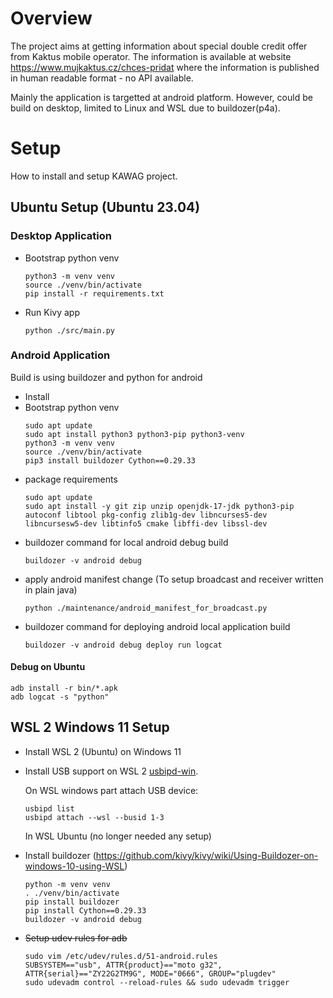 # Overview

The project aims at getting information about special double credit offer from Kaktus mobile operator. The information is available at website https://www.mujkaktus.cz/chces-pridat where the information is published in human readable format - no API available.

Mainly the application is targetted at android platform. However, could be build on desktop, limited to Linux and WSL due to buildozer(p4a). 

# Setup

How to install and setup KAWAG project.

## Ubuntu Setup (Ubuntu 23.04)


### Desktop Application
* Bootstrap python venv
    ```
    python3 -m venv venv
    source ./venv/bin/activate
    pip install -r requirements.txt
    ```

* Run Kivy app
    ```
    python ./src/main.py
    ```

### Android Application

Build is using buildozer and python for android

* Install
* Bootstrap python venv
    ```
    sudo apt update
    sudo apt install python3 python3-pip python3-venv
    python3 -m venv venv
    source ./venv/bin/activate
    pip3 install buildozer Cython==0.29.33
    ```
* package requirements
    ```
    sudo apt update
    sudo apt install -y git zip unzip openjdk-17-jdk python3-pip autoconf libtool pkg-config zlib1g-dev libncurses5-dev libncursesw5-dev libtinfo5 cmake libffi-dev libssl-dev
    ```
* buildozer command for local android debug build
    ```
    buildozer -v android debug
    ```
* apply android manifest change (To setup broadcast and receiver written in plain java)
    ```
    python ./maintenance/android_manifest_for_broadcast.py
    ```
* buildozer command for deploying android local application build
    ```
    buildozer -v android debug deploy run logcat
    ```

#### Debug on Ubuntu

```
adb install -r bin/*.apk
adb logcat -s "python"
```

## WSL 2 Windows 11 Setup

* Install WSL 2 (Ubuntu) on Windows 11
* Install USB support on WSL 2 [usbipd-win](https://github.com/dorssel/usbipd-win).
    
    On WSL windows part attach USB device:
    ```
    usbipd list
    usbipd attach --wsl --busid 1-3
    ```
    In WSL Ubuntu (no longer needed any setup)
* Install buildozer (https://github.com/kivy/kivy/wiki/Using-Buildozer-on-windows-10-using-WSL)
    ```
    python -m venv venv
    . ./venv/bin/activate
    pip install buildozer
    pip install Cython==0.29.33
    buildozer -v android debug
    ```
* ~~Setup udev rules for adb~~
    ```
    sudo vim /etc/udev/rules.d/51-android.rules
    SUBSYSTEM=="usb", ATTR{product}=="moto g32", ATTR{serial}=="ZY22G2TM9G", MODE="0666", GROUP="plugdev"
    sudo udevadm control --reload-rules && sudo udevadm trigger
    ```
    